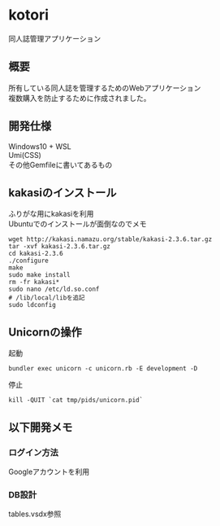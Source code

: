 # kotori
同人誌管理アプリケーション  

## 概要
所有している同人誌を管理するためのWebアプリケーション  
複数購入を防止するために作成されました。  

## 開発仕様
Windows10 + WSL  
Umi(CSS)  
その他Gemfileに書いてあるもの

## kakasiのインストール
ふりがな用にkakasiを利用  
Ubuntuでのインストールが面倒なのでメモ  
```
wget http://kakasi.namazu.org/stable/kakasi-2.3.6.tar.gz
tar -xvf kakasi-2.3.6.tar.gz
cd kakasi-2.3.6
./configure
make
sudo make install
rm -fr kakasi*
sudo nano /etc/ld.so.conf
# /lib/local/libを追記
sudo ldconfig
```

## Unicornの操作
起動  
```
bundler exec unicorn -c unicorn.rb -E development -D
```  

停止  
```
kill -QUIT `cat tmp/pids/unicorn.pid`
```

## 以下開発メモ
### ログイン方法
Googleアカウントを利用   

### DB設計
tables.vsdx参照